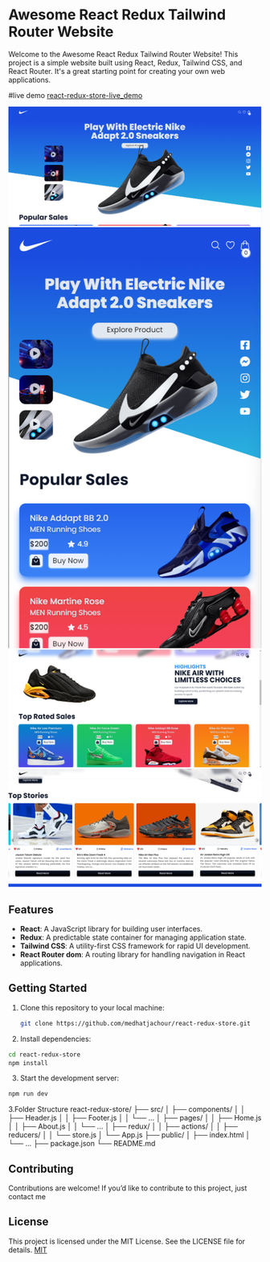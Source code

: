 # Awesome React Redux Tailwind Router Website

Welcome to the Awesome React Redux Tailwind Router Website! This project is a simple website built using React, Redux, Tailwind CSS, and React Router. It's a great starting point for creating your own web applications.

#live demo [react-redux-store-live_demo](https://react-redux-store-seven.vercel.app/)

![alt text](https://github.com/medhatjachour/react-redux-store/blob/main/sample/1.png?raw=true)
![alt text](https://github.com/medhatjachour/react-redux-store/blob/main/sample/2.png?raw=true)
![alt text](https://github.com/medhatjachour/react-redux-store/blob/main/sample/3.png?raw=true)
![alt text](https://github.com/medhatjachour/react-redux-store/blob/main/sample/4.png?raw=true)
## Features

- **React**: A JavaScript library for building user interfaces.
- **Redux**: A predictable state container for managing application state.
- **Tailwind CSS**: A utility-first CSS framework for rapid UI development.
- **React Router dom**: A routing library for handling navigation in React applications.

## Getting Started

1. Clone this repository to your local machine:

   ```bash
   git clone https://github.com/medhatjachour/react-redux-store.git
   ```
2. Install dependencies:
```bash
cd react-redux-store
npm install
```

3. Start the development server:
```bash
npm run dev
```

3.Folder Structure
react-redux-store/
├── src/
│   ├── components/
│   │   ├── Header.js
│   │   ├── Footer.js
│   │   └── ...
│   ├── pages/
│   │   ├── Home.js
│   │   ├── About.js
│   │   └── ...
│   ├── redux/
│   │   ├── actions/
│   │   ├── reducers/
│   │   └── store.js
│   └── App.js
├── public/
│   ├── index.html
│   └── ...
├── package.json
└── README.md

## Contributing

Contributions are welcome! If you’d like to contribute to this project, just contact me

## License
This project is licensed under the MIT License. See the LICENSE file for details.
[MIT](https://choosealicense.com/licenses/mit/)